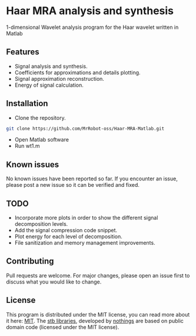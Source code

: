 # Haar MRA analysis and synthesis

1-dimensional Wavelet analysis program for the Haar wavelet written in Matlab

## Features

 - Signal analysis and synthesis.
 - Coefficients for approximations and details plotting.
 - Signal approximation reconstruction.
 - Energy of signal calculation.

## Installation

 - Clone the repository.
```bash
git clone https://github.com/MrRobot-oss/Haar-MRA-Matlab.git
```
 - Open Matlab software
 - Run wt1.m

## Known issues
No known issues have been reported so far. If you encounter an issue, please post a new issue so it can be verified and fixed.

## TODO

 - Incorporate more plots in order to show the different signal decomposition levels.
 - Add the signal compression code snippet.
 - Plot energy for each level of decomposition.
 - File sanitization and memory management improvements.

## Contributing
Pull requests are welcome. For major changes, please open an issue first to discuss what you would like to change.

## License
This program is distributed under the MIT license, you can read more about it here: [MIT](https://choosealicense.com/licenses/mit/).
The [stb libraries](https://github.com/nothings/stb), developed by [nothings](https://github.com/nothings)  are based on public domain code (licensed under the MIT license).
